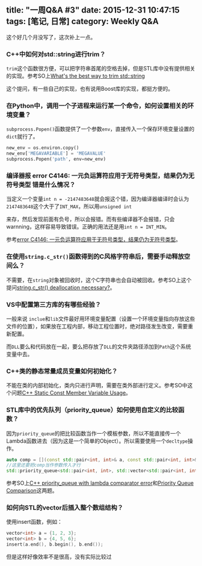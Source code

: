 title: "一周Q&A #3"
date: 2015-12-31 10:47:15
tags: [笔记, 日常]
category: Weekly Q&A
---

这个好几个月没写了，这次补上一点。

### C++中如何对std::string进行trim？
`trim`这个函数很方便，可以把字符串首尾的空格去掉，但是STL库中没有提供相关的实现。参考SO上[What's the best way to trim std::string](http://stackoverflow.com/questions/216823/whats-the-best-way-to-trim-stdstring)

这个提问，有一些自己的实现，也有说用Boost库的实现，都挺方便的。

### 在Python中，调用一个子进程来运行某一个命令，如何设置相关的环境变量？
`subprocess.Popen()`函数提供了一个参数`env`，直接传入一个保存环境变量设置的`dict`就行了。

```python
new_env = os.environ.copy()
new_env['MEGAVARIABLE'] = 'MEGAVALUE'
subprocess.Popen('path', env=new_env)
```

### 编译器报 error C4146: 一元负运算符应用于无符号类型，结果仍为无符号类型 错是什么情况？
当定义一个变量`int n = -2147483648`就会报这个错，因为编译器编译时会认为`2147483648`这个大于了`INT_MAX`，所以用`unsigned int`

来存，然后发现前面有负号，所以会报错。而有些编译器不会报错，只会warnning，这样容易导致错误。正确的用法还是用`int n = INT_MIN`。

参考[error C4146: 一元负运算符应用于无符号类型，结果仍为无符号类型](http://www.hankcs.com/program/cpp/error-c4146-%E4%B8%80%E5%85%83%E8%B4%9F%E8%BF%90%E7%AE%97%E7%AC%A6%E5%BA%94%E7%94%A8%E4%BA%8E%E6%97%A0%E7%AC%A6%E5%8F%B7%E7%B1%BB%E5%9E%8B%EF%BC%8C%E7%BB%93%E6%9E%9C%E4%BB%8D%E4%B8%BA%E6%97%A0.html)。
<!-- more  -->

### 在使用`string.c_str()`函数得到的C风格字符串后，需要手动释放空间么？
不需要，在`string`对象被回收时，这个C字符串也会自动被回收。参考SO上这个提问[string.c_str() deallocation necessary?](http://stackoverflow.com/questions/8843604/string-c-str-deallocation-necessary)。

### VS中配置第三方库的有哪些经验？
一般来说 `inclue`和`lib`文件最好用环境变量配置（设置一个环境变量指向存放这些文件的位置），如果放在工程内部，移动工程位置时，绝对路径发生改变，需要重新配置。

而`DLL`要么和代码放在一起，要么把存放了`DLL`的文件夹路径添加到`Path`这个系统变量中去。

### C++类的静态常量成员变量如何初始化？
不能在类的内部初始化，类内只进行声明，需要在类外部进行定义。参考SO中这个问题[C++ Static Const Member Variable Usage](http://stackoverflow.com/questions/17056882/c-static-const-member-variable-usage)。

### STL库中的优先队列（priority_queue）如何使用自定义的比较函数？
因为`priority_queue`的把比较函数当作一个模板参数，所以不能直接传一个Lambda函数进去（因为这是一个简单的Object）。所以需要使用一个`decltype`操作。
```cpp
auto comp = [](const std::pair<int, int>& a, const std::pair<int, int>& b) { return a.second > b.second; };
//这里还要把comp当作参数传入才行
std::priority_queue<std::pair<int, int>, std::vector<std::pair<int, int>>, decltype(comp)> pQueue(comp);
```

参考SO上[C++ priority_queue with lambda comparator error](http://stackoverflow.com/questions/5807735/c-priority-queue-with-lambda-comparator-error)和[Priority Queue Comparison](http://stackoverflow.com/questions/20826078/priority-queue-comparison)这两题。

### 如何向STL的vector后插入整个数组结构？
使用insert函数，例如：
```cpp
vector<int> a = {1, 2, 3};
vector<int> b = {4, 5, 6};
insert(a.end(), b.begin(), b.end());
```
但是这样好像效率不是很高，没有实际比较过
